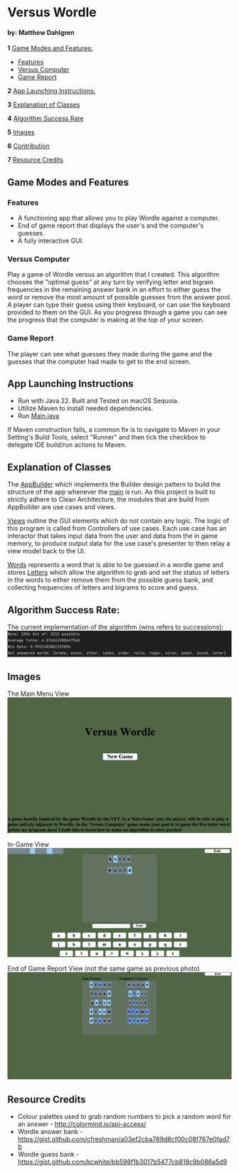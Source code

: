 # **Versus Wordle**
#### by: Matthew Dahlgren

**1** [Game Modes and Features:](#game-modes-and-features)
- [Features](#features)
- [Versus Computer](#versus-computer)
- [Game Report](#game-report)

**2** [App Launching Instructions:](#app-launching-instructions)

**3** [Explanation of Classes](#explanation-of-classes)

**4** [Algorithm Success Rate](#algorithm-success-rate)

**5** [Images](#images)

**6** [Contribution](#contribution)

**7** [Resource Credits](#resource-credits)

## Game Modes and Features
### Features
- A functioning app that allows you to play Wordle against a computer.
- End of game report that displays the user's and the computer's guesses.
- A fully interactive GUI.

### Versus Computer
Play a game of Wordle versus an algorithm that I created. This algorithm chooses the "optimal guess" at any turn by
verifying letter and bigram frequencies in the remaining answer bank in an effort to either guess the word or remove
the most amount of possible guesses from the answer pool. A player can type their guess using their keyboard, or can use
the keyboard provided to them on the GUI. As you progress through a game you can see the progress that the computer is
making at the top of your screen.

### Game Report
The player can see what guesses they made during the game and the guesses that the computer had made to get to the end 
screen.


## App Launching Instructions
- Run with Java 22. Built and Tested on macOS Sequoia.
- Utilize Maven to install needed dependencies.
- Run [Main.java](./src/main/java/app/Main.java)

If Maven construction fails, a common fix is to  navigate to Maven in your Setting's Build Tools, select "Runner" and
then tick the checkbox to delegate IDE build/run actions to Maven.


## Explanation of Classes

The [AppBuilder](./src/main/java/app/AppBuilder.java) which implements the Builder design pattern to build the structure
of the app whenever the [main](./src/main/java/app/Main.java) is run. As this project is built to strictly adhere to 
Clean Architecture, the modules that are build from AppBuilder are use cases and views. 

[Views](./src/main/java/view) outline the GUI elements which do not contain any logic. The logic of this program is
called from Controllers of use cases. Each use case has an interactor that takes input data from the user and 
data from the in game memory, to produce output data for the use case's presenter to then relay a view model back to the
UI. 

[Words](./src/main/java/entities/Word.java) represents a word that is able to be guessed in a wordle game and stores 
[Letters](./src/main/java/entities/Letter.java) which allow the algorithm to grab and set the status of letters in the 
words to either remove them from the possible guess bank, and collecting frequencies of letters and bigrams to 
score and guess.


## Algorithm Success Rate:

The current implementation of the algorithm (wins refers to successions):
![Success Rate](./src/main/resources/algorithm_success_rate.png)


## Images

The Main Menu View
![Main Menu](./src/main/resources/main_screen.png)

In-Game View
![In Game](./src/main/resources/in_play.png)

End of Game Report View (not the same game as previous photo)
![End of Game Report](./src/main/resources/end_of_game.png)

## Resource Credits
- Colour palettes used to grab random numbers to pick a random word for an answer - http://colormind.io/api-access/
- Wordle answer bank - https://gist.github.com/cfreshman/a03ef2cba789d8cf00c08f767e0fad7b
- Wordle guess bank - https://gist.github.com/kcwhite/bb598f1b3017b5477cb818c9b086a5d9
